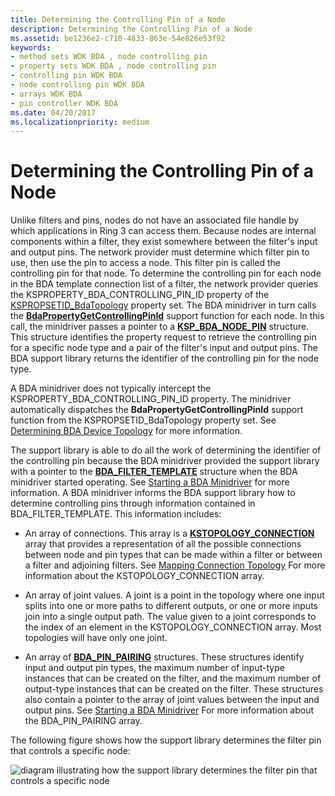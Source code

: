 ```yaml
---
title: Determining the Controlling Pin of a Node
description: Determining the Controlling Pin of a Node
ms.assetid: be1236e2-c710-4833-863e-54e826e53f92
keywords:
- method sets WDK BDA , node controlling pin
- property sets WDK BDA , node controlling pin
- controlling pin WDK BDA
- node controlling pin WDK BDA
- arrays WDK BDA
- pin controller WDK BDA
ms.date: 04/20/2017
ms.localizationpriority: medium
---
```


# Determining the Controlling Pin of a Node





Unlike filters and pins, nodes do not have an associated file handle by which applications in Ring 3 can access them. Because nodes are internal components within a filter, they exist somewhere between the filter's input and output pins. The network provider must determine which filter pin to use, then use the pin to access a node. This filter pin is called the controlling pin for that node. To determine the controlling pin for each node in the BDA template connection list of a filter, the network provider queries the KSPROPERTY\_BDA\_CONTROLLING\_PIN\_ID property of the [KSPROPSETID\_BdaTopology](./kspropsetid-bdatopology.md) property set. The BDA minidriver in turn calls the [**BdaPropertyGetControllingPinId**](/windows-hardware/drivers/ddi/bdasup/nf-bdasup-bdapropertygetcontrollingpinid) support function for each node. In this call, the minidriver passes a pointer to a [**KSP\_BDA\_NODE\_PIN**](/windows-hardware/drivers/ddi/bdamedia/ns-bdamedia-_ksp_bda_node_pin) structure. This structure identifies the property request to retrieve the controlling pin for a specific node type and a pair of the filter's input and output pins. The BDA support library returns the identifier of the controlling pin for the node type.

A BDA minidriver does not typically intercept the KSPROPERTY\_BDA\_CONTROLLING\_PIN\_ID property. The minidriver automatically dispatches the **BdaPropertyGetControllingPinId** support function from the KSPROPSETID\_BdaTopology property set. See [Determining BDA Device Topology](determining-bda-device-topology.md) for more information.

The support library is able to do all the work of determining the identifier of the controlling pin because the BDA minidriver provided the support library with a pointer to the [**BDA\_FILTER\_TEMPLATE**](/windows-hardware/drivers/ddi/bdasup/ns-bdasup-_bda_filter_template) structure when the BDA minidriver started operating. See [Starting a BDA Minidriver](starting-a-bda-minidriver.md) for more information. A BDA minidriver informs the BDA support library how to determine controlling pins through information contained in BDA\_FILTER\_TEMPLATE. This information includes:

-   An array of connections. This array is a [**KSTOPOLOGY\_CONNECTION**](/windows-hardware/drivers/ddi/ks/ns-ks-kstopology_connection) array that provides a representation of all the possible connections between node and pin types that can be made within a filter or between a filter and adjoining filters. See [Mapping Connection Topology](mapping-connection-topology.md) For more information about the KSTOPOLOGY\_CONNECTION array.

-   An array of joint values. A joint is a point in the topology where one input splits into one or more paths to different outputs, or one or more inputs join into a single output path. The value given to a joint corresponds to the index of an element in the KSTOPOLOGY\_CONNECTION array. Most topologies will have only one joint.

-   An array of [**BDA\_PIN\_PAIRING**](/windows-hardware/drivers/ddi/bdasup/ns-bdasup-_bda_pin_pairing) structures. These structures identify input and output pin types, the maximum number of input-type instances that can be created on the filter, and the maximum number of output-type instances that can be created on the filter. These structures also contain a pointer to the array of joint values between the input and output pins. See [Starting a BDA Minidriver](starting-a-bda-minidriver.md) For more information about the BDA\_PIN\_PAIRING array.

The following figure shows how the support library determines the filter pin that controls a specific node:

![diagram illustrating how the support library determines the filter pin that controls a specific node](images/bdajoint.png)

 


